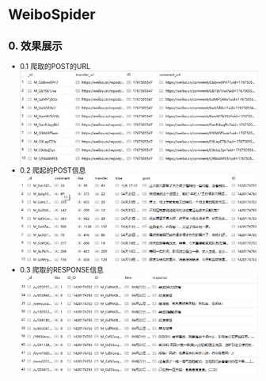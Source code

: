 # WeiboSpider  

## 0. 效果展示  
* 0.1 爬取的POST的URL  
![image](https://github.com/shen1994/README/raw/master/images/WeiboSpider_urls.jpg)  
* 0.2 爬起的POST信息  
![image](https://github.com/shen1994/README/raw/master/images/WeiboSpider_posts.jpg)  
* 0.3 爬取的RESPONSE信息  
![image](https://github.com/shen1994/README/raw/master/images/WeiboSpider_responses.jpg)  

